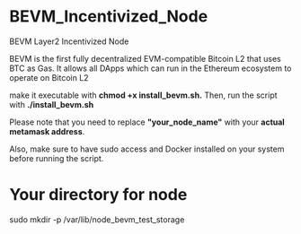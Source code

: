 # BEVM_Incentivized_Node
BEVM Layer2 Incentivized Node

BEVM is the first fully decentralized EVM-compatible Bitcoin L2 that uses BTC as Gas. It allows all DApps which can run in the Ethereum ecosystem to operate on Bitcoin L2

make it executable with **chmod +x install_bevm.sh.** Then, run the script with **./install_bevm.sh**

Please note that you need to replace **"your_node_name"** with your **actual metamask address**.

Also, make sure to have sudo access and Docker installed on your system before running the script.

# Your directory for node
sudo mkdir -p /var/lib/node_bevm_test_storage

